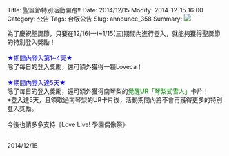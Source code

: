 Title: 聖誕節特別活動開跑!!
Date: 2014/12/15
Modify: 2014-12-15 16:00
Category: 公告
Tags: 台版公告
Slug: announce_358
Summary: <img src="http://seudo.github.io/llsif_tw/images/limit_login_1215_xmas.png"> 

<div class="content_news">
<div class="note">
<p>
為了慶祝聖誕節，只要在12/16(一)~1/15(三)期間內進行登入，就能夠獲得聖誕節的特別登入獎勵！<br />
<br />
<span style="color:blue;">★期間內登入第1~4天★</span><br />
除了每日的登入獎勵，還可額外獲得一顆Loveca！<br />
<br />
<span style="color:blue;">★期間內登入達5天★</span><br />
除了每日的登入獎勵，還可額外獲得南琴梨的<span style="color:green;">覺醒UR「琴梨式雪人」</span>卡片！<br />
※登入達5天，且領取過南琴梨的UR卡片後，活動期間內將不會再獲得更多的特別登入獎勵。<br />
<br />
今後也請多多支持《Love Live! 學園偶像祭》<br />
<br />
</p>
		2014/12/15
		         
</div>
</div>
